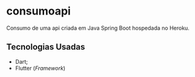 # consumoapi

Consumo de uma api criada em Java Spring Boot hospedada no Heroku.

## Tecnologias Usadas
* Dart;
* Flutter (*Framework*)
